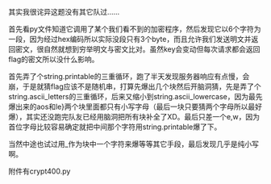 其实我很诧异这题没有其它队过……

首先看py文件知道它调用了某个我们看不到的加密程序，然后发现它以6个字符为一段，因为经过hex编码所以实际没段只有3个byte，而且允许我们发送明文并返回密文，很自然就想到穷举明文与密文比对。虽然key会变动但每次请求都会返回flag的密文所以没什么影响。

首先弄了个string.printable的三重循环，跑了半天发现服务器响应有点慢，会崩，于是就猜flag应该不是随机串，打算先爆出几个块然后开脑洞猜，先是弄了个string.ascii_letters的三重循环，后来又缩小到string.ascii_lowercase，因为最先爆出来的aos和le}两个块里面都只有小写字母（最后一块只要猜两个字母所以最好爆），其实还没跑完队友已经用脑洞把所有块补全了XD。最后只差一个e,w，因为首位字母比较容易确定就把中间那个字符用string.printable爆了下。

当然中途也试过用_作为块中一个字符来爆等等其它手段，最后发现几乎是纯小写啊。

附件有crypt400.py
